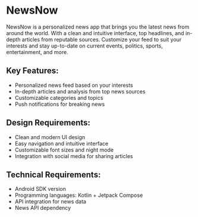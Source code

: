 # NewsNow

NewsNow is a personalized news app that brings you the latest news from around the world. With a clean and intuitive interface, top headlines, and in-depth articles from reputable sources. Customize your feed to suit your interests and stay up-to-date on current events, politics, sports, entertainment, and more.

## Key Features:
* Personalized news feed based on your interests
* In-depth articles and analysis from top news sources
* Customizable categories and topics
* Push notifications for breaking news

 ## Design Requirements:
* Clean and modern UI design
* Easy navigation and intuitive interface
* Customizable font sizes and night mode
* Integration with social media for sharing articles

## Technical Requirements:
* Android SDK version
* Programming languages: Kotlin + Jetpack Compose
* API integration for news data
* News API dependency

